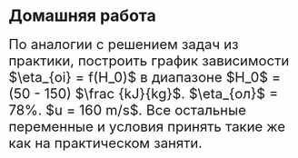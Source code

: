 # Домашняя работа

<font size=5>
По аналогии с решением задач из практики, построить график зависимости $\eta_{oi} = f(H_0)$ в диапазоне $H_0$ = (50 - 150) $\frac {kJ}{kg}$. $\eta_{ол}$ = 78%. $u = 160 m/s$. Все остальные переменные и условия принять такие же как на практическом заняти. </font>
